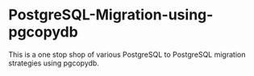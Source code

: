 # PostgreSQL-Migration-using-pgcopydb
This is a one stop shop of various PostgreSQL to PostgreSQL migration strategies using pgcopydb.
